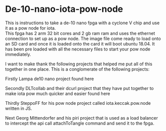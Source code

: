 # De-10-nano-iota-pow-node

This is instructions to take a de-10 nano fpga with a cyclone V chip and use it as a pow node for iota.  
This fpga has 2 arm 32 bit cores and 2 gb ram ram and uses the ethernet connection to set up as a pow node. 
The image file come ready to load onto an SD card and once it is loaded onto the card it will boot ubuntu 18.04.
It has been pre loaded with all the necessary files to start your pow node immediately. 

I want to make thank the following projects that helped me put all of this together in one place. 
This is a conglomerate of the following projects:

Firstly Lampa de10 nano project found here

Secondly DLTcollab and their dcurl project that they have put together to make iota pow much quicker and easier found here

Thirdly SteppoFF for his pow node project called iota.keccak.pow.node written in JS. 

Next Georg Mittendorfer and his piri project that is used as a load balancer to intercept the api call attachToTangle command and send it to the fpga. 

